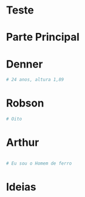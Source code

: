 # Teste

# Parte Principal


# Denner
````bash
# 24 anos, altura 1,89
````

# Robson

````bash
# Oito
````

# Arthur


````bash

# Eu sou o Homem de ferro
````

# Ideias
````

